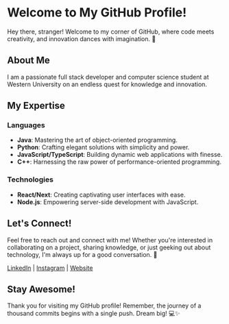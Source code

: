 # Welcome to My GitHub Profile!

Hey there, stranger! Welcome to my corner of GitHub, where code meets creativity, and innovation dances with imagination. 🚀

## About Me

I am a passionate full stack developer and computer science student at Western University on an endless quest for knowledge and innovation.

## My Expertise

### Languages
- **Java**: Mastering the art of object-oriented programming.
- **Python**: Crafting elegant solutions with simplicity and power.
- **JavaScript/TypeScript**: Building dynamic web applications with finesse.
- **C++**: Harnessing the raw power of performance-oriented programming.

### Technologies
- **React/Next**: Creating captivating user interfaces with ease.
- **Node.js**: Empowering server-side development with JavaScript.

<!--
## Projects Showcase

### Project 1: *Epic App Name*
Description: This groundbreaking application revolutionizes [insert industry here] by [insert innovative feature here]. 🌟

### Project 2: *Awesome Project Name*
Description: A mesmerizing creation that [insert achievement or purpose here]. ✨
 -->
## Let's Connect!

Feel free to reach out and connect with me! Whether you're interested in collaborating on a project, sharing knowledge, or just geeking out about technology, I'm always up for a good conversation. 🤝

[LinkedIn](https://www.linkedin.com/in/perocho-xela/) | [Instagram](https://www.instagram.com/perocho.xela/) | [Website](https://xela-kp.github.io/)

## Stay Awesome!

Thank you for visiting my GitHub profile! Remember, the journey of a thousand commits begins with a single push. Dream big! 💻✨
